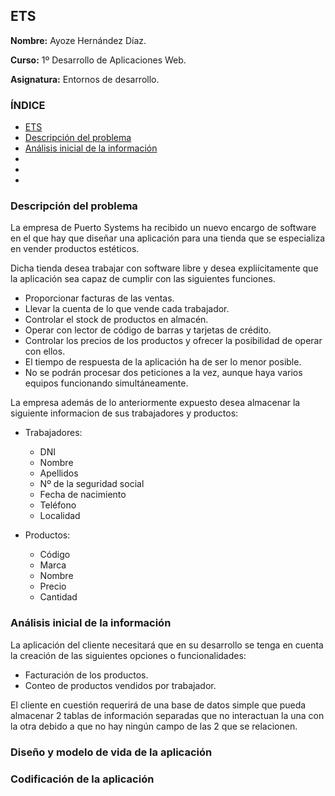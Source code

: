 ## ETS <a name=id0></a>

**Nombre:** Ayoze Hernández Díaz.

**Curso:** 1º Desarrollo de Aplicaciones Web.

**Asignatura:** Entornos de desarrollo.

### ÍNDICE

+ [ETS](#id0)
+ [Descripción del problema](#id1)
+ [Análisis inicial de la información](#id2)
+ [](#id3)
+ [](#id4)
+ [](#id5)

### Descripción del problema <a name=id1></a>

La empresa de Puerto Systems ha recibido un nuevo encargo de software en el que hay que diseñar una aplicación para una tienda que se especializa en vender productos estéticos.

Dicha tienda desea trabajar con software libre y desea expliícitamente que la aplicación sea capaz de cumplir con las siguientes funciones.

+ Proporcionar facturas de las ventas.
+ Llevar la cuenta de lo que vende cada trabajador.
+ Controlar el stock de productos en almacén.
+ Operar con lector de código de barras y tarjetas de crédito.
+ Controlar los precios de los productos y ofrecer la posibilidad de operar con ellos.
+ El tiempo de respuesta de la aplicación ha de ser lo menor posible.
+ No se podrán procesar dos peticiones a la vez, aunque haya varios equipos funcionando simultáneamente.

La empresa además de lo anteriormente expuesto desea almacenar la siguiente informacion de sus trabajadores y productos:

+ Trabajadores:

    * DNI
    * Nombre
    * Apellidos
    * Nº de la seguridad social
    * Fecha de nacimiento
    * Teléfono
    * Localidad

+ Productos:

    * Código
    * Marca
    * Nombre
    * Precio
    * Cantidad

### Análisis inicial de la información <a name=id2></a>

La aplicación del cliente necesitará que en su desarrollo se tenga en cuenta la creación de las siguientes opciones o funcionalidades:

+ Facturación de los productos.
+ Conteo de productos vendidos por trabajador.

El cliente en cuestión requerirá de una base de datos simple que pueda almacenar 2 tablas de información separadas que no interactuan la una con la otra debido a que no hay ningún campo de las 2 que se relacionen.

### Diseño y modelo de vida de la aplicación <a name=id3></a>

### Codificación de la aplicación <a name=id4></a>

###  <a name=id5></a>
